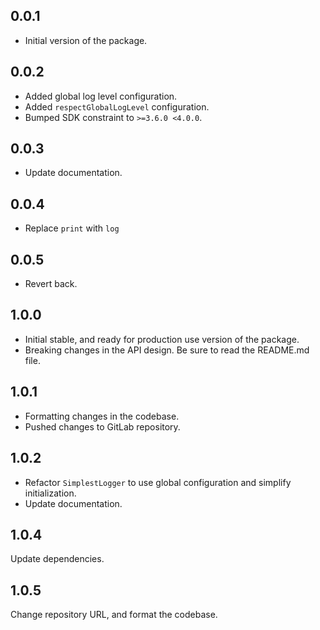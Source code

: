## 0.0.1

- Initial version of the package.

## 0.0.2

- Added global log level configuration.
- Added `respectGlobalLogLevel` configuration.
- Bumped SDK constraint to `>=3.6.0 <4.0.0`.

## 0.0.3

- Update documentation.

## 0.0.4

- Replace `print` with `log`

## 0.0.5

- Revert back.

## 1.0.0

- Initial stable, and ready for production use version of the package.
- Breaking changes in the API design. Be sure to read the README.md file.

## 1.0.1

- Formatting changes in the codebase.
- Pushed changes to GitLab repository.

## 1.0.2

- Refactor `SimplestLogger` to use global configuration and simplify initialization.
- Update documentation.

## 1.0.4

Update dependencies.

## 1.0.5

Change repository URL, and format the codebase.